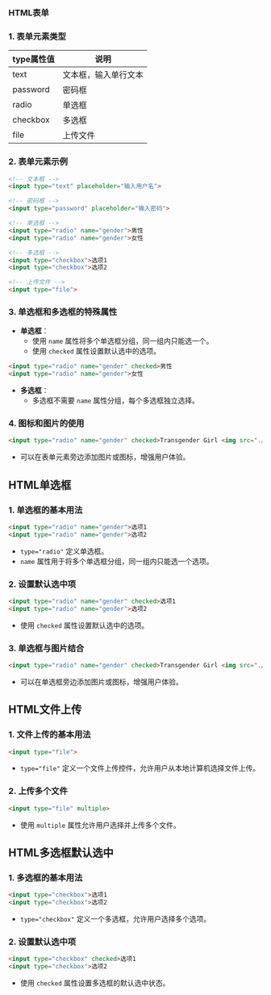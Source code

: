 ### HTML表单

### 1. 表单元素类型

   | type属性值 | 说明       |
   |------------|------------|
   | text       | 文本框，输入单行文本 |
   | password   | 密码框     |
   | radio      | 单选框     |
   | checkbox   | 多选框     |
   | file       | 上传文件   |

### 2. 表单元素示例

   ```html
   <!-- 文本框 -->
   <input type="text" placeholder="输入用户名">

   <!-- 密码框 -->
   <input type="password" placeholder="输入密码">

   <!-- 单选框 -->
   <input type="radio" name="gender">男性
   <input type="radio" name="gender">女性

   <!-- 多选框 -->
   <input type="checkbox">选项1
   <input type="checkbox">选项2

   <!-- 上传文件 -->
   <input type="file">
   ```

### 3. 单选框和多选框的特殊属性

   - **单选框**：
     - 使用 `name` 属性将多个单选框分组，同一组内只能选一个。
     - 使用 `checked` 属性设置默认选中的选项。

   ```html
   <input type="radio" name="gender" checked>男性
   <input type="radio" name="gender">女性
   ```

   - **多选框**：
     - 多选框不需要 `name` 属性分组，每个多选框独立选择。

### 4. 图标和图片的使用

   ```html
   <input type="radio" name="gender" checked>Transgender Girl <img src="./img/Transgender_Pride_flag.svg.png" width="25">
   ```

   - 可以在表单元素旁边添加图片或图标，增强用户体验。


## HTML单选框

### 1. 单选框的基本用法

   ```html
   <input type="radio" name="gender">选项1
   <input type="radio" name="gender">选项2
   ```

   - `type="radio"` 定义单选框。
   - `name` 属性用于将多个单选框分组，同一组内只能选一个选项。

### 2. 设置默认选中项

   ```html
   <input type="radio" name="gender" checked>选项1
   <input type="radio" name="gender">选项2
   ```

   - 使用 `checked` 属性设置默认选中的选项。

### 3. 单选框与图片结合

   ```html
   <input type="radio" name="gender" checked>Transgender Girl <img src="./img/Transgender_Pride_flag.svg.png" width="25">
   ```

   - 可以在单选框旁边添加图片或图标，增强用户体验。


## HTML文件上传

### 1. 文件上传的基本用法

   ```html
   <input type="file">
   ```

   - `type="file"` 定义一个文件上传控件，允许用户从本地计算机选择文件上传。

### 2. 上传多个文件

   ```html
   <input type="file" multiple>
   ```

   - 使用 `multiple` 属性允许用户选择并上传多个文件。

## HTML多选框默认选中

### 1. 多选框的基本用法

   ```html
   <input type="checkbox">选项1
   <input type="checkbox">选项2
   ```

   - `type="checkbox"` 定义一个多选框，允许用户选择多个选项。

### 2. 设置默认选中项

   ```html
   <input type="checkbox" checked>选项1
   <input type="checkbox">选项2
   ```

   - 使用 `checked` 属性设置多选框的默认选中状态。
